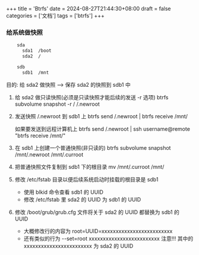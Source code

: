 +++
title = 'Btrfs'
date = 2024-08-27T21:44:30+08:00
draft = false
categories = ['文档']
tags = ['btrfs']
+++


### 给系统做快照

```bash
    sda
      sda1  /boot
      sda2  /
``` 

```bash
    sdb
      sdb1  /mnt
```

目的: 给 sda2 做快照 --> 保存 sda2 的快照到 sdb1 中

1. 给 sda2 做只读快照(必须是只读快照才能后续的发送 -r 选项)
    btrfs subvolume snapshot -r / /.newroot

2. 发送快照 /.newroot 到 sdb1 上
    btrfs send /.newroot | btrfs receive /mnt/

    如果要发送到远程计算机上
    btrfs send /.newroot | ssh username@remote "btrfs receive /mnt/"

3. 在 sdb1 上创建一个普通快照(非只读的)
    btrfs subvolume snapshot /mnt/.newroot /mnt/.curroot

4. 把普通快照文件复制到 sdb1 下的根目录
    mv /mnt/.curroot /mnt/

5. 修改 /etc/fstab 目录以便后续系统启动时挂载的根目录是 sdb1
    - 使用 blkid 命令查看 sdb1 的 UUID 
    - 修改 /etc/fstab 里 sda2 的 UUID 为 sdb1 的 UUID

6. 修改 /boot/grub/grub.cfg 文件将关于 sda2 的 UUID 都替换为 sdb1 的 UUID
    - 大概修改行的内容为 root=UUID=xxxxxxxxxxxxxxxxxxxxxxxxx
    - 还有类似的行为 --set=root xxxxxxxxxxxxxxxxxxxxxxxxx
    注意!!! 其中的 xxxxxxxxxxxxxxxxxxxxxxxx 为 sda2 的 UUID
